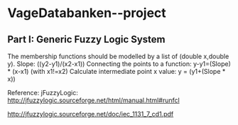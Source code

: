 VageDatabanken--project
=======================

Part I: Generic Fuzzy Logic System
----------------------------------

The membership functions should be modelled by a list of (double x,double y).
Slope: ((y2-y1)/(x2-x1))
Connecting the points to a function: y-y1=(Slope) * (x-x1) (with x1!=x2)
Calculate intermediate point x value: y = (y1+(Slope * x))

Reference: jFuzzyLogic: http://jfuzzylogic.sourceforge.net/html/manual.html#runfcl

http://jfuzzylogic.sourceforge.net/doc/iec_1131_7_cd1.pdf
